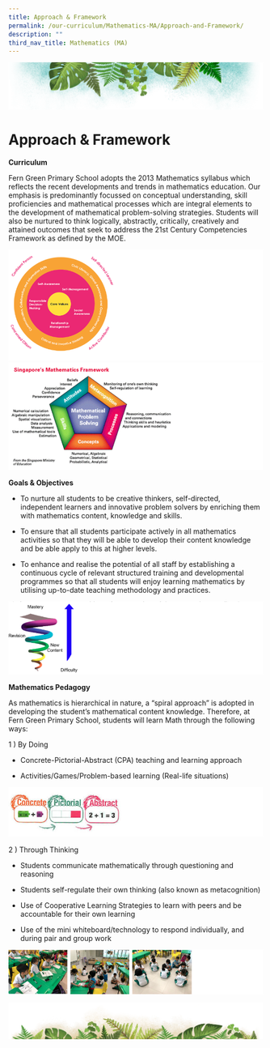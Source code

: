```yaml
---
title: Approach & Framework
permalink: /our-curriculum/Mathematics-MA/Approach-and-Framework/
description: ""
third_nav_title: Mathematics (MA)
---
```

![](/images/Banner.png)

# **Approach & Framework**
<b>Curriculum</b>
  
Fern Green Primary School adopts the 2013 Mathematics syllabus which reflects the recent developments and trends in mathematics education. Our emphasis is predominantly focussed on conceptual understanding, skill proficiencies and mathematical processes which are integral elements to the development of mathematical problem-solving strategies. Students will also be nurtured to think logically, abstractly, critically, creatively and attained outcomes that seek to address the 21st Century Competencies Framework as defined by the MOE.

![](/images/Mathematics/Math1.png)
![](/images/Mathematics/Math2.png)


<b>Goals & Objectives</b>

*   To nurture all students to be creative thinkers, self-directed, independent learners and innovative problem solvers by enriching them with mathematics content, knowledge and skills.  
    
*   To ensure that all students participate actively in all mathematics activities so that they will be able to develop their content knowledge and be able apply to this at higher levels.  
    
*   To enhance and realise the potential of all staff by establishing a continuous cycle of relevant structured training and developmental programmes so that all students will enjoy learning mathematics by utilising up-to-date teaching methodology and practices.

![](/images/Mathematics/Math3.png)

<b>Mathematics Pedagogy</b>

As mathematics is hierarchical in nature, a “spiral approach” is adopted in developing the student’s mathematical content knowledge. Therefore, at Fern Green Primary School, students will learn Math through the following ways:

1 ) By Doing 

*   Concrete-Pictorial-Abstract (CPA) teaching and learning approach  
    
*   Activities/Games/Problem-based learning (Real-life situations)

![](/images/Mathematics/Math4.png)

2 ) Through Thinking  

*   Students communicate mathematically through questioning and reasoning  
    
*   Students self-regulate their own thinking (also known as metacognition)  
    
*   Use of Cooperative Learning Strategies to learn with peers and be accountable for their own learning  
    
*   Use of the mini whiteboard/technology to respond individually, and during pair and group work

![](/images/Mathematics/Math5.png)

![](/images/bg-bottom.png)